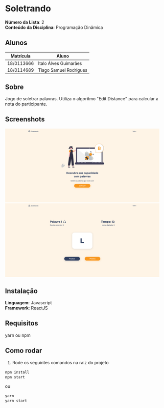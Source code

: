 # Soletrando

**Número da Lista**: 2<br>
**Conteúdo da Disciplina**: Programação Dinâmica<br>

## Alunos
|Matrícula | Aluno |
| -- | -- |
| 18/0113666 |	Ítalo Álves Guimarães |
| 18/0114689	| Tiago Samuel Rodrigues |

## Sobre 
Jogo de soletrar palavras. Utiliza o algoritmo "Edit Distance" para calcular a nota do participante.

## Screenshots
<img src='./screenshots/img2.png' />
<img src='./screenshots/img1.png' />

## Instalação 
**Linguagem**: Javascript<br>
**Framework**: ReactJS<br>

## Requisitos
yarn ou npm

## Como rodar
1) Rode os seguintes comandos na raiz do projeto
```
npm install
npm start
```
ou
```
yarn
yarn start
